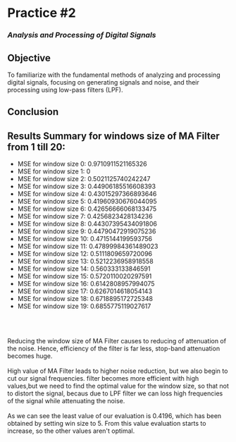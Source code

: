 # Practice #2

### _Analysis and Processing of Digital Signals_

## Objective

To familiarize with the fundamental methods of analyzing and processing
digital signals, focusing on generating signals and noise, and their processing using
low-pass filters (LPF).

## Conclusion

## Results Summary for windows size of MA Filter from 1 till 20:

- MSE for window size 0: 0.9710911521165326
- MSE for window size 1: 0
- MSE for window size 2: 0.5021125740242247
- MSE for window size 3: 0.44906185516608393
- MSE for window size 4: 0.43015297366893646
- MSE for window size 5: 0.41960930676044095
- MSE for window size 6: 0.42656666068133475
- MSE for window size 7: 0.4256823428134236
- MSE for window size 8: 0.44307395434091806
- MSE for window size 9: 0.44790472919075236
- MSE for window size 10: 0.4715144199593756
- MSE for window size 11: 0.47899984361489023
- MSE for window size 12: 0.5111809659720096
- MSE for window size 13: 0.5212236958918558
- MSE for window size 14: 0.560333133846591
- MSE for window size 15: 0.5720110020297591
- MSE for window size 16: 0.6142808957994075
- MSE for window size 17: 0.6267014618054143
- MSE for window size 18: 0.6718895172725348
- MSE for window size 19: 0.6855775119027617

<br/><br/>

Reducing the window size of MA Filter causes to reducing of attenuation of the noise. Hence, efficiency of the filter is far less, stop-band attenuation becomes huge.
<br/><br/>
High value of MA Filter leads to higher noise reduction, but we also begin to cut our signal frequencies.
filter becomes more efficient with high values,but we need to find the optimal value for the window size, so that not to distort the signal, becaus due to LPF filter we can loss high frequencies of the signal while attenuating the noise.
<br/><br/>
As we can see the least value of our evaluation is 0.4196, which has been obtained by setting win size to 5. From this value evaluation starts to increase, so the other values aren't optimal.
